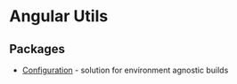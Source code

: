 # Angular Utils

## Packages
- [Configuration](/packages/configuration) - solution for environment agnostic builds

